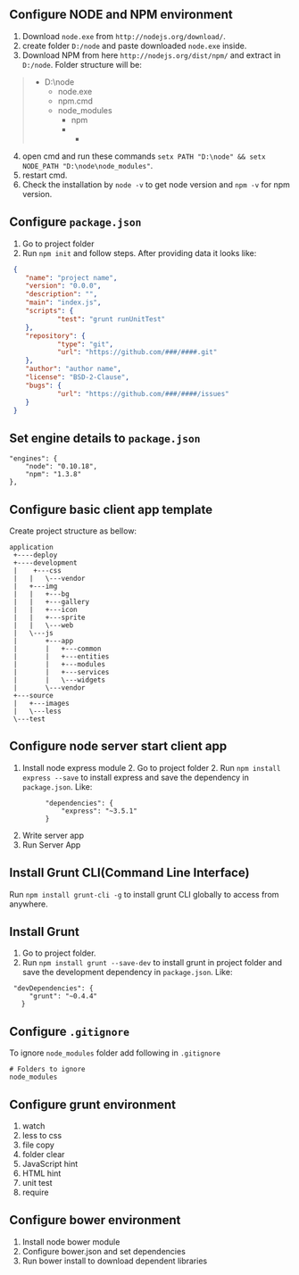 ## Configure NODE and NPM environment
1. Download `node.exe` from `http://nodejs.org/download/`.
2. create folder `D:/node` and paste downloaded `node.exe` inside.
3. Download NPM from here `http://nodejs.org/dist/npm/` and extract in `D:/node`. Folder structure will be:
>	- D:\node 
>		- node.exe  
>		- npm.cmd  
>		- node_modules  
>			- npm  
>			- *  

4. open cmd and run these commands `setx PATH "D:\node" && setx NODE_PATH "D:\node\node_modules"`.
5. restart cmd.
6. Check the installation by `node -v` to get node version and `npm -v` for npm version.

## Configure `package.json`
1. Go to project folder 
2. Run `npm init` and follow steps. After providing data it looks like:

```json
 {  
    "name": "project name",  
   	"version": "0.0.0",  
   	"description": "",  
   	"main": "index.js",  
   	"scripts": {  
     		"test": "grunt runUnitTest"  
   	},  
   	"repository": {  
     		"type": "git",  
     		"url": "https://github.com/###/####.git"  
   	},  
   	"author": "author name",  
   	"license": "BSD-2-Clause",  
   	"bugs": {  
     		"url": "https://github.com/###/####/issues"  
   	}  
 } 
 ```

## Set engine details to `package.json`
```
"engines": {  
	"node": "0.10.18",  
	"npm": "1.3.8"  
},  
```
## Configure basic client app template
Create project structure as bellow:
```
application
 +----deploy  
 +----development  
 |    +---css  
 |   |   \---vendor  
 |   +---img  
 |   |   +---bg  
 |   |   +---gallery  
 |   |   +---icon  
 |   |   +---sprite  
 |   |   \---web  
 |   \---js  
 |       +---app  
 |       |   +---common  
 |       |   +---entities  
 |       |   +---modules  
 |       |   +---services  
 |       |   \---widgets  
 |       \---vendor  
 +---source  
 |   +---images  
 |   \---less  
 \---test  
```
## Configure node server start client app
1. Install node express module
	2. Go to project folder
 	2. Run `npm install express --save` to install express and save the dependency in `package.json`. Like:
```
         "dependencies": {  
             "express": "~3.5.1"  
         }  
```
2. Write server app
3. Run Server App

  

## Install Grunt CLI(Command Line Interface)
Run `npm install grunt-cli -g` to install grunt CLI globally to access from anywhere.

## Install Grunt 
1. Go to project folder.
2. Run `npm install grunt --save-dev` to install grunt in project folder and save the development dependency in `package.json`. Like:
```
 "devDependencies": {  
     "grunt": "~0.4.4"  
   }  
```

## Configure `.gitignore`
To ignore `node_modules` folder add following in `.gitignore`
```
# Folders to ignore  
node_modules
```

## Configure grunt environment
1. watch
2. less to css
3. file copy 
4. folder clear
5. JavaScript hint
6. HTML hint
7. unit test
8. require

## Configure bower environment
1. Install node bower module
2. Configure bower.json and set dependencies
3. Run bower install to download dependent libraries

